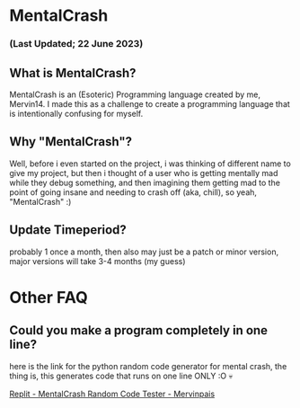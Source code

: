 # MentalCrash
### (Last Updated; 22 June 2023)
## What is MentalCrash?
MentalCrash is an (Esoteric) Programming language created by me, Mervin14. I made this as a challenge to create a programming language that is intentionally confusing for myself.

## Why "MentalCrash"?

Well, before i even started on the project, i was thinking of different name to give my project, but then i thought of a user who is getting mentally mad while they debug something, and then imagining them getting mad to the point of going insane and needing to crash off (aka, chill), so yeah, "MentalCrash" :)

## Update Timeperiod?

probably 1 once a month, then also may just be a patch or minor version, major versions will take 3-4 months (my guess)

# Other FAQ

## Could you make a program completely in one line?

here is the link for the python random code generator for mental crash, the thing is, this generates code that runs on one line ONLY :O :skull:

[Replit - MentalCrash Random Code Tester - Mervinpais](https://replit.com/@Mervinpais/MentalCrash-Random-Code-Tester?v=1)
